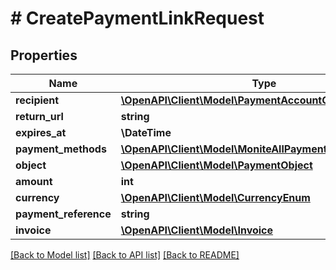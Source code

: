 # # CreatePaymentLinkRequest

## Properties

Name | Type | Description | Notes
------------ | ------------- | ------------- | -------------
**recipient** | [**\OpenAPI\Client\Model\PaymentAccountObject**](PaymentAccountObject.md) |  |
**return_url** | **string** |  | [optional]
**expires_at** | **\DateTime** |  | [optional]
**payment_methods** | [**\OpenAPI\Client\Model\MoniteAllPaymentMethodsTypes[]**](MoniteAllPaymentMethodsTypes.md) |  |
**object** | [**\OpenAPI\Client\Model\PaymentObject**](PaymentObject.md) |  |
**amount** | **int** |  |
**currency** | [**\OpenAPI\Client\Model\CurrencyEnum**](CurrencyEnum.md) |  |
**payment_reference** | **string** |  |
**invoice** | [**\OpenAPI\Client\Model\Invoice**](Invoice.md) |  | [optional]

[[Back to Model list]](../../README.md#models) [[Back to API list]](../../README.md#endpoints) [[Back to README]](../../README.md)
